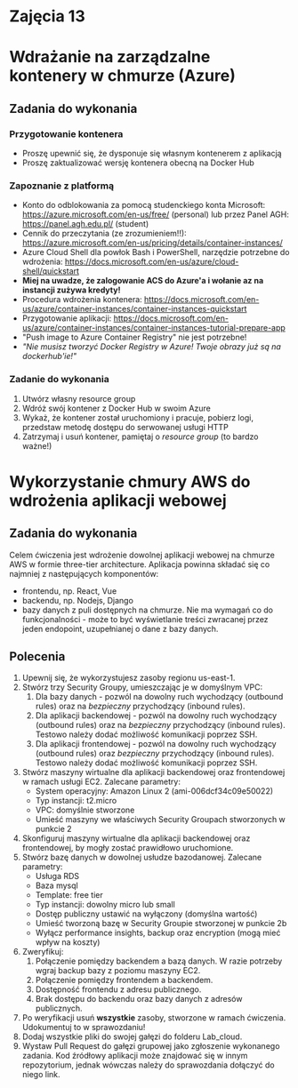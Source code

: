 # Zajęcia 13

# Wdrażanie na zarządzalne kontenery w chmurze (Azure)
## Zadania do wykonania
### Przygotowanie kontenera
 - Proszę upewnić się, że dysponuje się własnym kontenerem z aplikacją
 - Proszę zaktualizować wersję kontenera obecną na Docker Hub
 
### Zapoznanie z platformą
 - Konto do odblokowania za pomocą studenckiego konta Microsoft:
   https://azure.microsoft.com/en-us/free/ (personal) lub przez Panel AGH: https://panel.agh.edu.pl/ (student)
 - Cennik do przeczytania (ze zrozumieniem!!):
   https://azure.microsoft.com/en-us/pricing/details/container-instances/ 
 - Azure Cloud Shell dla powłok Bash i PowerShell, narzędzie potrzebne do wdrożenia:
   https://docs.microsoft.com/en-us/azure/cloud-shell/quickstart
 - **Miej na uwadze, że zalogowanie ACS do Azure'a i wołanie az na instancji zużywa kredyty!**
 - Procedura wdrożenia kontenera:
   https://docs.microsoft.com/en-us/azure/container-instances/container-instances-quickstart
 - Przygotowanie aplikacji:
   https://docs.microsoft.com/en-us/azure/container-instances/container-instances-tutorial-prepare-app
 - "Push image to Azure Container Registry" nie jest potrzebne!
 - *"Nie musisz tworzyć Docker Registry w Azure! Twoje obrazy już są na dockerhub'ie!"*

### Zadanie do wykonania
 1. Utwórz własny resource group
 2. Wdróż swój kontener z Docker Hub w swoim Azure
 3. Wykaż, że kontener został uruchomiony i pracuje, pobierz logi, przedstaw metodę dostępu do serwowanej usługi HTTP
 4. Zatrzymaj i usuń kontener, pamiętaj o *resource group* (to bardzo ważne!)

# Wykorzystanie chmury AWS do wdrożenia aplikacji webowej
## Zadania do wykonania
Celem ćwiczenia jest wdrożenie dowolnej aplikacji webowej na chmurze AWS w formie three-tier architecture. Aplikacja powinna składać się co najmniej z następujących komponentów:
- frontendu, np. React, Vue
- backendu, np. Nodejs, Django
- bazy danych z puli dostępnych na chmurze.
Nie ma wymagań co do funkcjonalności - może to być wyświetlanie treści zwracanej przez jeden endopoint, uzupełnianej o dane z bazy danych.
## Polecenia
1. Upewnij się, że wykorzystujesz zasoby regionu us-east-1.
2. Stwórz trzy Security Groupy, umieszczając je w domyślnym VPC:
    1. Dla bazy danych - pozwól na dowolny ruch wychodzący (outbound rules) oraz na _bezpieczny_ przychodzący (inbound rules).
    2. Dla aplikacji backendowej - pozwól na dowolny ruch wychodzący (outbound rules) oraz na _bezpieczny_ przychodzący (inbound rules). Testowo należy dodać możliwość komunikacji poprzez SSH.
    3. Dla aplikacji frontendowej - pozwól na dowolny ruch wychodzący (outbound rules) oraz _bezpieczny_ przychodzący (inbound rules). Testowo należy dodać możliwość komunikacji poprzez SSH.
3. Stwórz maszyny wirtualne dla aplikacji backendowej oraz frontendowej w ramach usługi EC2. Zalecane parametry:
    - System operacyjny: Amazon Linux 2 (ami-006dcf34c09e50022)
    - Typ instancji: t2.micro
    - VPC: domyślnie stworzone
    - Umieść maszyny we właściwych Security Groupach stworzonych w punkcie 2
4. Skonfiguruj maszyny wirtualne dla aplikacji backendowej oraz frontendowej, by mogły zostać prawidłowo uruchomione.
5. Stwórz bazę danych w dowolnej usłudze bazodanowej. Zalecane parametry:
    - Usługa RDS
    - Baza mysql
    - Template: free tier
    - Typ instancji: dowolny micro lub small
    - Dostęp publiczny ustawić na wyłączony (domyślna wartość)
    - Umieść tworzoną bazę w Security Groupie stworzonej w punkcie 2b
    - Wyłącz performance insights, backup oraz encryption (mogą mieć wpływ na koszty)
6. Zweryfikuj:
    1. Połączenie pomiędzy backendem a bazą danych. W razie potrzeby wgraj backup bazy z poziomu maszyny EC2.
    2. Połączenie pomiędzy frontendem a backendem.
    3. Dostępność frontendu z adresu publicznego.
    4. Brak dostępu do backendu oraz bazy danych z adresów publicznych.
7. Po weryfikacji usuń **wszystkie** zasoby, stworzone w ramach ćwiczenia. Udokumentuj to w sprawozdaniu!
8. Dodaj wszystkie pliki do swojej gałęzi do folderu Lab_cloud.
9. Wystaw Pull Request do gałęzi grupowej jako zgłoszenie wykonanego zadania. Kod źródłowy aplikacji może znajdować się w innym repozytorium, jednak wówczas należy do sprawozdania dołączyć do niego link.

